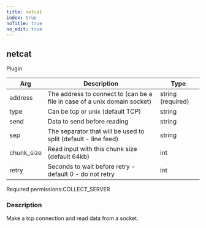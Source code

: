 ```yaml
---
title: netcat
index: true
noTitle: true
no_edit: true
---
```




<div class="vql_item"></div>


## netcat
<span class='vql_type label label-warning pull-right page-header'>Plugin</span>



<div class="vqlargs"></div>

Arg | Description | Type
----|-------------|-----
address|The address to connect to (can be a file in case of a unix domain socket)|string (required)
type|Can be tcp or unix (default TCP)|string
send|Data to send before reading|string
sep|The separator that will be used to split (default - line feed)|string
chunk_size|Read input with this chunk size (default 64kb)|int
retry|Seconds to wait before retry - default 0 - do not retry|int

<span class="permission_list vql_type">Required permissions:</span><span class="permission_list linkcolour label label-important">COLLECT_SERVER</span>

### Description

Make a tcp connection and read data from a socket.

